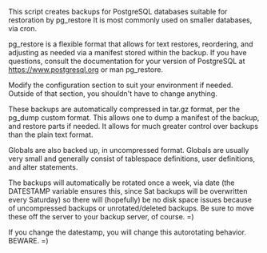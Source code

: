This script creates backups for PostgreSQL databases suitable for restoration by pg_restore
It is most commonly used on smaller databases, via cron.

pg_restore is a flexible format that allows for text restores, reordering, and adjusting as needed via
a manifest stored within the backup. If you have questions, consult the documentation for your version of 
PostgreSQL at https://www.postgresql.org or man pg_restore.

Modify the configuration section to suit your environment if needed. Outside of that section, you shouldn't
have to change anything.

These backups are automatically compressed in tar.gz format, per the pg_dump custom format.
This allows one to dump a manifest of the backup, and restore parts if needed. It allows for much
greater control over backups than the plain text format.

Globals are also backed up, in uncompressed format. Globals are usually very small and generally
consist of tablespace definitions, user definitions, and alter statements.

The backups will automatically be rotated once a week, via date 
(the DATESTAMP variable ensures this, since Sat backups will be overwritten every Saturday) 
so there will (hopefully) be no disk space issues because of uncompressed backups or unrotated/deleted backups.
Be sure to move these off the server to your backup server, of course. =) 

If you change the datestamp, you will change this autorotating behavior. BEWARE. =)
